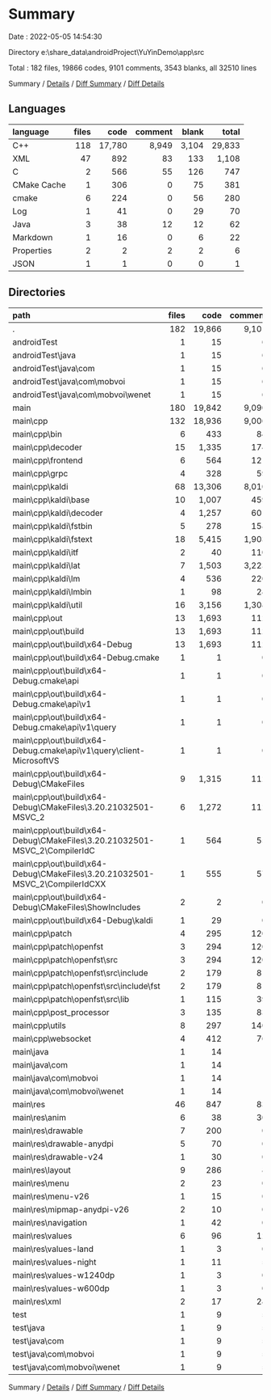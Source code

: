 # Summary

Date : 2022-05-05 14:54:30

Directory e:\share_data\androidProject\YuYinDemo\app\src

Total : 182 files,  19866 codes, 9101 comments, 3543 blanks, all 32510 lines

Summary / [Details](details.md) / [Diff Summary](diff.md) / [Diff Details](diff-details.md)

## Languages
| language | files | code | comment | blank | total |
| :--- | ---: | ---: | ---: | ---: | ---: |
| C++ | 118 | 17,780 | 8,949 | 3,104 | 29,833 |
| XML | 47 | 892 | 83 | 133 | 1,108 |
| C | 2 | 566 | 55 | 126 | 747 |
| CMake Cache | 1 | 306 | 0 | 75 | 381 |
| cmake | 6 | 224 | 0 | 56 | 280 |
| Log | 1 | 41 | 0 | 29 | 70 |
| Java | 3 | 38 | 12 | 12 | 62 |
| Markdown | 1 | 16 | 0 | 6 | 22 |
| Properties | 2 | 2 | 2 | 2 | 6 |
| JSON | 1 | 1 | 0 | 0 | 1 |

## Directories
| path | files | code | comment | blank | total |
| :--- | ---: | ---: | ---: | ---: | ---: |
| . | 182 | 19,866 | 9,101 | 3,543 | 32,510 |
| androidTest | 1 | 15 | 6 | 5 | 26 |
| androidTest\java | 1 | 15 | 6 | 5 | 26 |
| androidTest\java\com | 1 | 15 | 6 | 5 | 26 |
| androidTest\java\com\mobvoi | 1 | 15 | 6 | 5 | 26 |
| androidTest\java\com\mobvoi\wenet | 1 | 15 | 6 | 5 | 26 |
| main | 180 | 19,842 | 9,090 | 3,535 | 32,467 |
| main\cpp | 132 | 18,936 | 9,006 | 3,398 | 31,340 |
| main\cpp\bin | 6 | 433 | 84 | 62 | 579 |
| main\cpp\decoder | 15 | 1,335 | 174 | 248 | 1,757 |
| main\cpp\frontend | 6 | 564 | 121 | 107 | 792 |
| main\cpp\grpc | 4 | 328 | 59 | 52 | 439 |
| main\cpp\kaldi | 68 | 13,306 | 8,010 | 2,227 | 23,543 |
| main\cpp\kaldi\base | 10 | 1,007 | 459 | 231 | 1,697 |
| main\cpp\kaldi\decoder | 4 | 1,257 | 601 | 202 | 2,060 |
| main\cpp\kaldi\fstbin | 5 | 278 | 158 | 81 | 517 |
| main\cpp\kaldi\fstext | 18 | 5,415 | 1,903 | 796 | 8,114 |
| main\cpp\kaldi\itf | 2 | 40 | 110 | 25 | 175 |
| main\cpp\kaldi\lat | 7 | 1,503 | 3,223 | 234 | 4,960 |
| main\cpp\kaldi\lm | 4 | 536 | 220 | 120 | 876 |
| main\cpp\kaldi\lmbin | 1 | 98 | 28 | 20 | 146 |
| main\cpp\kaldi\util | 16 | 3,156 | 1,308 | 512 | 4,976 |
| main\cpp\out | 13 | 1,693 | 112 | 411 | 2,216 |
| main\cpp\out\build | 13 | 1,693 | 112 | 411 | 2,216 |
| main\cpp\out\build\x64-Debug | 13 | 1,693 | 112 | 411 | 2,216 |
| main\cpp\out\build\x64-Debug\.cmake | 1 | 1 | 0 | 0 | 1 |
| main\cpp\out\build\x64-Debug\.cmake\api | 1 | 1 | 0 | 0 | 1 |
| main\cpp\out\build\x64-Debug\.cmake\api\v1 | 1 | 1 | 0 | 0 | 1 |
| main\cpp\out\build\x64-Debug\.cmake\api\v1\query | 1 | 1 | 0 | 0 | 1 |
| main\cpp\out\build\x64-Debug\.cmake\api\v1\query\client-MicrosoftVS | 1 | 1 | 0 | 0 | 1 |
| main\cpp\out\build\x64-Debug\CMakeFiles | 9 | 1,315 | 112 | 321 | 1,748 |
| main\cpp\out\build\x64-Debug\CMakeFiles\3.20.21032501-MSVC_2 | 6 | 1,272 | 112 | 289 | 1,673 |
| main\cpp\out\build\x64-Debug\CMakeFiles\3.20.21032501-MSVC_2\CompilerIdC | 1 | 564 | 55 | 125 | 744 |
| main\cpp\out\build\x64-Debug\CMakeFiles\3.20.21032501-MSVC_2\CompilerIdCXX | 1 | 555 | 57 | 123 | 735 |
| main\cpp\out\build\x64-Debug\CMakeFiles\ShowIncludes | 2 | 2 | 0 | 3 | 5 |
| main\cpp\out\build\x64-Debug\kaldi | 1 | 29 | 0 | 6 | 35 |
| main\cpp\patch | 4 | 295 | 120 | 66 | 481 |
| main\cpp\patch\openfst | 3 | 294 | 120 | 65 | 479 |
| main\cpp\patch\openfst\src | 3 | 294 | 120 | 65 | 479 |
| main\cpp\patch\openfst\src\include | 2 | 179 | 81 | 52 | 312 |
| main\cpp\patch\openfst\src\include\fst | 2 | 179 | 81 | 52 | 312 |
| main\cpp\patch\openfst\src\lib | 1 | 115 | 39 | 13 | 167 |
| main\cpp\post_processor | 3 | 135 | 83 | 38 | 256 |
| main\cpp\utils | 8 | 297 | 140 | 87 | 524 |
| main\cpp\websocket | 4 | 412 | 76 | 67 | 555 |
| main\java | 1 | 14 | 1 | 4 | 19 |
| main\java\com | 1 | 14 | 1 | 4 | 19 |
| main\java\com\mobvoi | 1 | 14 | 1 | 4 | 19 |
| main\java\com\mobvoi\wenet | 1 | 14 | 1 | 4 | 19 |
| main\res | 46 | 847 | 83 | 124 | 1,054 |
| main\res\anim | 6 | 38 | 30 | 8 | 76 |
| main\res\drawable | 7 | 200 | 0 | 6 | 206 |
| main\res\drawable-anydpi | 5 | 70 | 0 | 5 | 75 |
| main\res\drawable-v24 | 1 | 30 | 0 | 0 | 30 |
| main\res\layout | 9 | 286 | 8 | 74 | 368 |
| main\res\menu | 2 | 23 | 0 | 4 | 27 |
| main\res\menu-v26 | 1 | 15 | 0 | 4 | 19 |
| main\res\mipmap-anydpi-v26 | 2 | 10 | 0 | 0 | 10 |
| main\res\navigation | 1 | 42 | 0 | 2 | 44 |
| main\res\values | 6 | 96 | 12 | 8 | 116 |
| main\res\values-land | 1 | 3 | 0 | 0 | 3 |
| main\res\values-night | 1 | 11 | 5 | 0 | 16 |
| main\res\values-w1240dp | 1 | 3 | 0 | 0 | 3 |
| main\res\values-w600dp | 1 | 3 | 0 | 0 | 3 |
| main\res\xml | 2 | 17 | 28 | 13 | 58 |
| test | 1 | 9 | 5 | 3 | 17 |
| test\java | 1 | 9 | 5 | 3 | 17 |
| test\java\com | 1 | 9 | 5 | 3 | 17 |
| test\java\com\mobvoi | 1 | 9 | 5 | 3 | 17 |
| test\java\com\mobvoi\wenet | 1 | 9 | 5 | 3 | 17 |

Summary / [Details](details.md) / [Diff Summary](diff.md) / [Diff Details](diff-details.md)